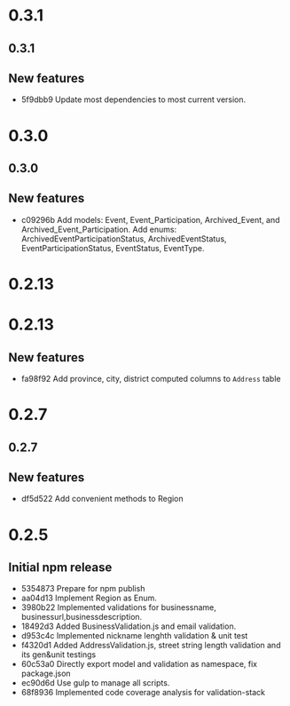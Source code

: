 # 0.3.1
## 0.3.1

New features
------------
- 5f9dbb9 Update most dependencies to most current version.

# 0.3.0
## 0.3.0

New features
------------
- c09296b Add models: Event, Event_Participation, Archived_Event, and Archived_Event_Participation. Add enums: ArchivedEventParticipationStatus, ArchivedEventStatus, EventParticipationStatus, EventStatus, EventType.

# 0.2.13
# 0.2.13
New features
------------
- fa98f92 Add province, city, district computed columns to `Address` table

# 0.2.7
## 0.2.7

New features
------------
- df5d522 Add convenient methods to Region


# 0.2.5
## Initial npm release

- 5354873 Prepare for npm publish
- aa04d13 Implement Region as Enum.
- 3980b22 Implemented validations for businessname, businessurl,businessdescription.
- 18492d3 Added BusinessValidation.js and email validation.
- d953c4c Implemented nickname lenghth validation & unit test
- f4320d1 Added AddressValidation.js, street string length validation and its gen&unit testings
- 60c53a0 Directly export model and validation as namespace, fix package.json
- ec90d6d Use gulp to manage all scripts.
- 68f8936 Implemented code coverage analysis for validation-stack
